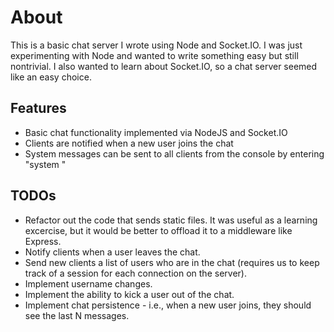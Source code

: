 About
=====
This is a basic chat server I wrote using Node and Socket.IO. I was just experimenting with Node and wanted to write something easy but still nontrivial. I also wanted to learn 
about Socket.IO, so a chat server seemed like an easy choice.

Features
--------
* Basic chat functionality implemented via NodeJS and Socket.IO
* Clients are notified when a new user joins the chat
* System messages can be sent to all clients from the console by entering "system <message>"

TODOs
-----
* Refactor out the code that sends static files. It was useful as a learning excercise, but it would be better to offload it to a middleware like Express.
* Notify clients when a user leaves the chat.
* Send new clients a list of users who are in the chat (requires us to keep track of a session for each connection on the server).
* Implement username changes.
* Implement the ability to kick a user out of the chat. 
* Implement chat persistence - i.e., when a new user joins, they should see the last N messages. 
